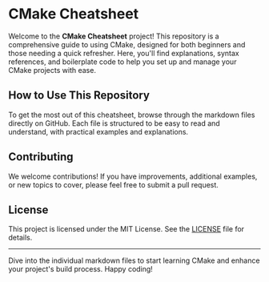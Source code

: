 # CMake Cheatsheet

Welcome to the **CMake Cheatsheet** project! This repository is a comprehensive guide to using CMake, designed for both beginners and those needing a quick refresher. Here, you'll find explanations, syntax references, and boilerplate code to help you set up and manage your CMake projects with ease.


## How to Use This Repository

To get the most out of this cheatsheet, browse through the markdown files directly on GitHub. Each file is structured to be easy to read and understand, with practical examples and explanations.


## Contributing

We welcome contributions! If you have improvements, additional examples, or new topics to cover, please feel free to submit a pull request.

## License

This project is licensed under the MIT License. See the [LICENSE](LICENSE) file for details.

---

Dive into the individual markdown files to start learning CMake and enhance your project's build process. Happy coding!